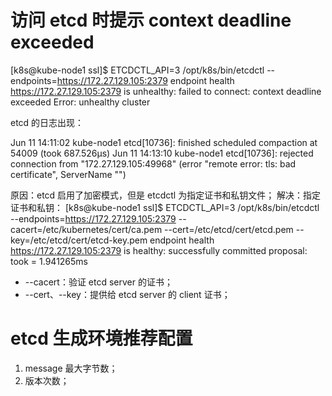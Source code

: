 # 访问 etcd 时提示 context deadline exceeded

[k8s@kube-node1 ssl]$ ETCDCTL_API=3 /opt/k8s/bin/etcdctl --endpoints=https://172.27.129.105:2379 endpoint health
https://172.27.129.105:2379 is unhealthy: failed to connect: context deadline exceeded
Error: unhealthy cluster

etcd 的日志出现：

Jun 11 14:11:02 kube-node1 etcd[10736]: finished scheduled compaction at 54009 (took 687.526µs)
Jun 11 14:13:10 kube-node1 etcd[10736]: rejected connection from "172.27.129.105:49968" (error "remote error: tls: bad certificate", ServerName "")

原因：etcd 启用了加密模式，但是 etcdctl 为指定证书和私钥文件；
解决：指定证书和私钥：
[k8s@kube-node1 ssl]$ ETCDCTL_API=3 /opt/k8s/bin/etcdctl --endpoints=https://172.27.129.105:2379 --cacert=/etc/kubernetes/cert/ca.pem --cert=/etc/etcd/cert/etcd.pem --key=/etc/etcd/cert/etcd-key.pem endpoint health
https://172.27.129.105:2379 is healthy: successfully committed proposal: took = 1.941265ms

+ --cacert：验证 etcd server 的证书；
+  --cert、--key：提供给 etcd server 的 client 证书；

# etcd 生成环境推荐配置

1. message 最大字节数；
1. 版本次数；